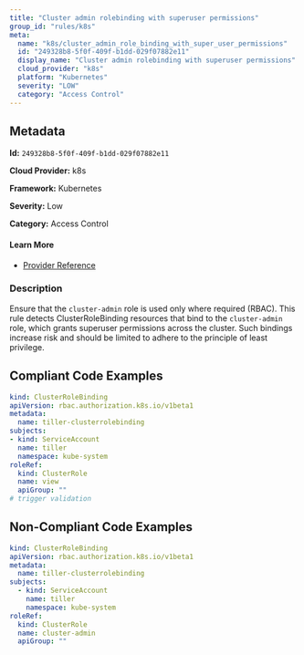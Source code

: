 ```yaml
---
title: "Cluster admin rolebinding with superuser permissions"
group_id: "rules/k8s"
meta:
  name: "k8s/cluster_admin_role_binding_with_super_user_permissions"
  id: "249328b8-5f0f-409f-b1dd-029f07882e11"
  display_name: "Cluster admin rolebinding with superuser permissions"
  cloud_provider: "k8s"
  platform: "Kubernetes"
  severity: "LOW"
  category: "Access Control"
---
```

## Metadata

**Id:** `249328b8-5f0f-409f-b1dd-029f07882e11`

**Cloud Provider:** k8s

**Framework:** Kubernetes

**Severity:** Low

**Category:** Access Control

#### Learn More

 - [Provider Reference](https://kubernetes.io/docs/reference/access-authn-authz/rbac/#user-facing-roles)

### Description

 Ensure that the `cluster-admin` role is used only where required (RBAC). This rule detects ClusterRoleBinding resources that bind to the `cluster-admin` role, which grants superuser permissions across the cluster. Such bindings increase risk and should be limited to adhere to the principle of least privilege.


## Compliant Code Examples
```yaml
kind: ClusterRoleBinding
apiVersion: rbac.authorization.k8s.io/v1beta1
metadata:
  name: tiller-clusterrolebinding
subjects:
- kind: ServiceAccount
  name: tiller
  namespace: kube-system
roleRef:
  kind: ClusterRole
  name: view
  apiGroup: ""
# trigger validation

```
## Non-Compliant Code Examples
```yaml
kind: ClusterRoleBinding
apiVersion: rbac.authorization.k8s.io/v1beta1
metadata:
  name: tiller-clusterrolebinding
subjects:
  - kind: ServiceAccount
    name: tiller
    namespace: kube-system
roleRef:
  kind: ClusterRole
  name: cluster-admin
  apiGroup: ""

```